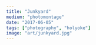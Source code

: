 ```yaml
---
title: "Junkyard"
medium: "photomontage"
date: "2017-06-05"
tags: ["photography", "holyoke"]
image: "art/junkyard.jpg"
---
```

